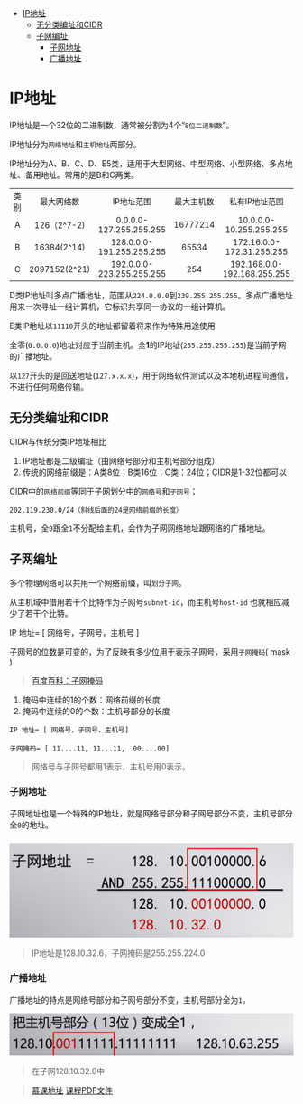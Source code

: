 
<!-- toc orderedList:0 depthFrom:1 depthTo:6 -->

* [IP地址](#ip地址)
    * [无分类编址和CIDR](#无分类编址和cidr)
    * [子网编址](#子网编址)
        * [子网地址](#子网地址)
        * [广播地址](#广播地址)

<!-- tocstop -->

# IP地址

IP地址是一个32位的二进制数，通常被分割为4个“`8位二进制数`”。

IP地址分为`网络地址`和`主机地址`两部分。

IP地址分为A、B、C、D、E5类，适用于大型网络、中型网络、小型网络、多点地址、备用地址。常用的是B和C两类。

<table log-set-param="table_view" class="table-view log-set-param"><tbody><tr><td width="46" align="center" valign="center"><div class="para" label-module="para">类别</div>
</td><td width="84" align="center" valign="center"><div class="para" label-module="para">最大网络数</div>
</td><td width="182" align="center" valign="center"><div class="para" label-module="para">IP地址范围</div>
</td><td width="71" align="center" valign="center"><div class="para" label-module="para">最大主机数</div>
</td><td width="193" align="center" valign="center">私有IP地址范围</td></tr><tr><td width="46" align="center" valign="center"><div class="para" label-module="para">A</div>
</td><td width="84" align="center" valign="center"><div class="para" label-module="para">126（2^7-2)</div>
</td><td width="182" align="center" valign="center"><div class="para" label-module="para">0.0.0.0-127.255.255.255</div>
</td><td width="71" align="center" valign="center"><div class="para" label-module="para">16777214</div>
</td><td width="193" align="center" valign="center"><div class="para" label-module="para">10.0.0.0-10.255.255.255</div>
</td></tr><tr><td width="46" align="center" valign="center"><div class="para" label-module="para">B</div>
</td><td width="84" align="center" valign="center"><div class="para" label-module="para">16384(2^14)</div>
</td><td width="182" align="center" valign="center">128.0.0.0-191.255.255.255</td><td width="71" align="center" valign="center"><div class="para" label-module="para">65534</div>
</td><td width="193" align="center" valign="center">172.16.0.0-172.31.255.255</td></tr><tr><td width="46" align="center" valign="center"><div class="para" label-module="para">C</div>
</td><td width="84" align="center" valign="center"><div class="para" label-module="para">2097152(2^21)</div>
</td><td width="182" align="center" valign="center">192.0.0.0-223.255.255.255</td><td width="71" align="center" valign="center"><div class="para" label-module="para">254</div>
</td><td width="193" align="center" valign="center">192.168.0.0-192.168.255.255</td></tr></tbody></table>

D类IP地址叫多点广播地址，范围从`224.0.0.0`到`239.255.255.255`。多点广播地址用来一次寻址一组计算机，它标识共享同一协议的一组计算机。

E类IP地址以`11110`开头的地址都留着将来作为特殊用途使用

全零(`0.0.0.0`)地址对应于当前主机。全**1**的IP地址(`255.255.255.255`)是当前子网的广播地址。

以`127`开头的是回送地址(`127.x.x.x`)，用于网络软件测试以及本地机进程间通信，不进行任何网络传输。

## 无分类编址和CIDR

CIDR与传统分类IP地址相比

1. IP地址都是二级编址（由网络号部分和主机号部分组成）
2. 传统的网络前缀是：A类8位；B类16位；C类：24位；CIDR是1-32位都可以

CIDR中的`网络前缀`等同于子网划分中的`网络号`和`子网号`；
```
202.119.230.0/24（斜线后面的24是网络前缀的长度）
```
主机号，全`0`跟全`1`不分配给主机，会作为子网网络地址跟网络的广播地址。
## 子网编址

多个物理网络可以共用一个网络前缀，叫`划分子网`。

从主机域中借用若干个比特作为子网号`subnet-id`，而主机号`host-id` 也就相应减少了若干个比特。

IP 地址= [ 网络号，子网号，主机号 ]

子网号的位数是可变的，为了反映有多少位用于表示子网号，采用`子网掩码`( mask )
>[百度百科：子网掩码](http://baike.baidu.com/link?url=yOHZdfU6bjdU9_tSkRf3Fmb7m7DKMqoqwqWZB4__hfsDl8Qt0704tsjqlrEmd1FSDJcOBADuNDNxye0fQjWjNXOwUFdjMQNlT_Zr-p2fZPehSd6ngUWX5EE3tKAX8BkH)

1. 掩码中连续的1的个数：网络前缀的长度
2. 掩码中连续的0的个数：主机号部分的长度

```
IP 地址= [ 网络号，子网号，主机号]

子网掩码= [ 11....11, 11...11,  00....00]
```

>网络号与子网号都用1表示，主机号用0表示。

### 子网地址
子网地址也是一个特殊的IP地址，就是网络号部分和子网号部分不变，主机号部分全`0`的地址。

![IP地址.jpg](img/IP地址.png)
>IP地址是128.10.32.6，子网掩码是255.255.224.0

### 广播地址

广播地址的特点是网络号部分和子网号部分不变，主机号部分全为`1`。

![广播地址.jpg](img/广播地址.jpg)
>在子网128.10.32.0中


>[慕课地址](http://www.icourse163.org/learn/NJUPT-1001639008?tid=1002014006#/learn/content?type=detail&id=1002615362&cid=1002865806)
> [课程PDF文件](http://nos.netease.com/edu-lesson-pdfsrc/1911457B1E4AB1893B315E5E9E9A9B05-1490188790873?NOSAccessKeyId=7ba71f968e4340f1ab476ecb300190fa&Expires=1494598332&Signature=IV6jbThsiwluKcYyuRkX%2BmosfWYpWobe3Inkf08qAg8%3D&download=%E7%BD%91%E7%BB%9C%E6%8A%80%E6%9C%AF%E4%B8%8E%E5%BA%94%E7%94%A8-IPv4---%E7%AC%AC%E4%BA%8C%E9%83%A8%E5%88%86-%E4%BF%AE%E6%94%B9.pdf)
